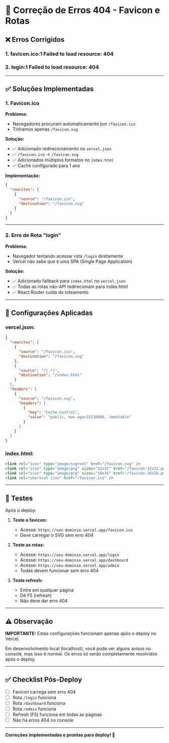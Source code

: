 # 🔧 Correção de Erros 404 - Favicon e Rotas

## ❌ Erros Corrigidos

### 1. **favicon.ico:1 Failed to load resource: 404**
### 2. **login:1 Failed to load resource: 404**

---

## ✅ Soluções Implementadas

### **1. Favicon.ico**

**Problema:**
- Navegadores procuram automaticamente por `/favicon.ico`
- Tínhamos apenas `/favicon.svg`

**Solução:**
- ✅ Adicionado redirecionamento no `vercel.json`
- ✅ `/favicon.ico` → `/favicon.svg`
- ✅ Adicionados múltiplos formatos no `index.html`
- ✅ Cache configurado para 1 ano

**Implementação:**
```json
{
  "rewrites": [
    {
      "source": "/favicon.ico",
      "destination": "/favicon.svg"
    }
  ]
}
```

---

### **2. Erro de Rota "login"**

**Problema:**
- Navegador tentando acessar rota `/login` diretamente
- Vercel não sabe que é uma SPA (Single Page Application)

**Solução:**
- ✅ Adicionado fallback para `index.html` no `vercel.json`
- ✅ Todas as rotas não-API redirecionam para index.html
- ✅ React Router cuida do roteamento

---

## 📝 Configurações Aplicadas

### **vercel.json:**
```json
{
  "rewrites": [
    {
      "source": "/favicon.ico",
      "destination": "/favicon.svg"
    },
    {
      "source": "/(.*)",
      "destination": "/index.html"
    }
  ],
  "headers": [
    {
      "source": "/favicon.svg",
      "headers": [
        {
          "key": "Cache-Control",
          "value": "public, max-age=31536000, immutable"
        }
      ]
    }
  ]
}
```

### **index.html:**
```html
<link rel="icon" type="image/svg+xml" href="/favicon.svg" />
<link rel="icon" type="image/png" sizes="32x32" href="/favicon-32x32.png" />
<link rel="icon" type="image/png" sizes="16x16" href="/favicon-16x16.png" />
<link rel="shortcut icon" href="/favicon.ico" />
```

---

## 🧪 Testes

Após o deploy:

1. **Teste o favicon:**
   - Acesse: `https://seu-dominio.vercel.app/favicon.ico`
   - Deve carregar o SVG sem erro 404

2. **Teste as rotas:**
   - Acesse: `https://seu-dominio.vercel.app/login`
   - Acesse: `https://seu-dominio.vercel.app/dashboard`
   - Acesse: `https://seu-dominio.vercel.app/admin`
   - Todas devem funcionar sem erro 404

3. **Teste refresh:**
   - Entre em qualquer página
   - Dê F5 (refresh)
   - Não deve dar erro 404

---

## ⚠️ Observação

**IMPORTANTE:** Estas configurações funcionam apenas após o deploy no Vercel.

Em desenvolvimento local (localhost), você pode ver alguns avisos no console, mas isso é normal. Os erros só serão completamente resolvidos após o deploy.

---

## ✅ Checklist Pós-Deploy

- [ ] Favicon carrega sem erro 404
- [ ] Rota `/login` funciona
- [ ] Rota `/dashboard` funciona
- [ ] Rota `/admin` funciona
- [ ] Refresh (F5) funciona em todas as páginas
- [ ] Não há erros 404 no console

---

**Correções implementadas e prontas para deploy! 🚀**

